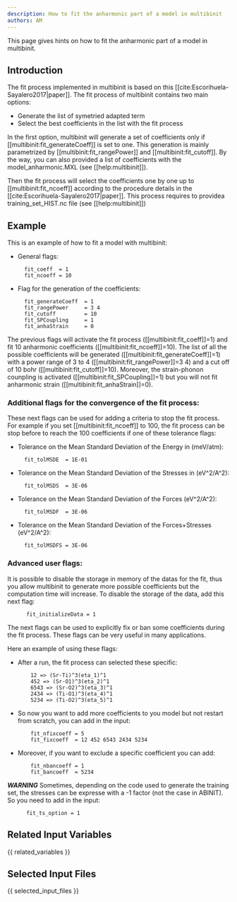 ```yaml
---
description: How to fit the anharmonic part of a model in multibinit
authors: AM
---
```


This page gives hints on how to fit the anharmonic part of a model in multibinit.

## Introduction

The fit process implemented in multibinit is based on this [[cite:Escorihuela-Sayalero2017|paper]].
The fit process of multibinit contains two main options:

* Generate the list of symetried adapted term
* Select the best coefficients in the list with the fit process
  
In the first option, multibinit will generate a set of coefficients only if [[multibinit:fit_generateCoeff]] is set to one. This generation is mainly parametrized by [[multibinit:fit_rangePower]] and [[multibinit:fit_cutoff]]. By the way, you can also provided a list of coefficients with the model_anharmonic.MXL (see [[help:multibinit]]).


Then the fit process will select the coefficients one by one up to [[multibinit:fit_ncoeff]] according to the procedure details in the [[cite:Escorihuela-Sayalero2017|paper]]. This process requires to providea training_set_HIST.nc file (see [[help:multibinit]])
  
## Example

This is an example of how to fit a model with multibinit:

* General flags:

        fit_coeff  = 1     
        fit_ncoeff = 10  

* Flag for the generation of the coefficients:
  
        fit_generateCoeff  = 1
        fit_rangePower     = 3 4 
        fit_cutoff         = 10 
        fit_SPCoupling     = 1 
        fit_anhaStrain     = 0


The previous flags will activate the fit process ([[multibinit:fit_coeff]]=1) and fit 10 anharmonic coefficients ([[multibinit:fit_ncoeff]]=10). The list of all the possible coefficients will be generated ([[multibinit:fit_generateCoeff]]=1) with a power range of 3 to 4 ([[multibinit:fit_rangePower]]=3 4) and a cut off of 10 bohr ([[multibinit:fit_cutoff]]=10). Moreover, the strain-phonon counpling is activated ([[multibinit:fit_SPCoupling]]=1) but you will not fit anharmonic strain ([[multibinit:fit_anhaStrain]]=0).

### Additional flags for the convergence of the fit process:

  These next flags can be used for adding a criteria to stop the fit process. For example if you set [[multibinit:fit_ncoeff]] to 100, the fit process can be stop before to reach the 100 coefficients if one of these tolerance flags:

* Tolerance on the Mean Standard Deviation of the Energy in (meV/atm):

        fit_tolMSDE  = 1E-01
  
* Tolerance on the Mean Standard Deviation of the Stresses in (eV^2/A^2):

        fit_tolMSDS  = 3E-06

* Tolerance on the Mean Standard Deviation of the Forces (eV^2/A^2):

        fit_tolMSDF  = 3E-06

* Tolerance on the Mean Standard Deviation of the Forces+Stresses (eV^2/A^2):

        fit_tolMSDFS = 3E-06
  

### Advanced user flags:

It is possible to disable the storage in memory of the datas for the fit, thus you allow multibinit to generate more possible coefficients but the computation time will increase. To disable the storage of the data, add this next flag:

          fit_initializeData = 1
  
The next flags can be used to explicitly fix or ban some coefficients during the fit process.
These flags can be very useful in many applications.

Here an example of using these flags:

* After a run, the fit process can selected these specific:

          12 => (Sr-Ti)^3(eta_1)^1
          452 => (Sr-O1)^3(eta_2)^1
          6543 => (Sr-O2)^3(eta_3)^1
          2434 => (Ti-O1)^3(eta_4)^1
          5234 => (Ti-O2)^3(eta_5)^1

* So now you want to add more coefficients to you model but not restart from scratch, you can add in the input:

          fit_nfixcoeff = 5
          fit_fixcoeff  = 12 452 6543 2434 5234

* Moreover, if you want to exclude a specific coefficient you can add:
  
          fit_nbancoeff = 1 
          fit_bancoeff  = 5234



***WARNING*** Sometimes, depending on the code used to generate the training set, the stresses can be expresse with a -1 factor (not the case in ABINIT). So you need to add in the input:

          fit_ts_option = 1

    
## Related Input Variables

{{ related_variables }}

## Selected Input Files

{{ selected_input_files }}

